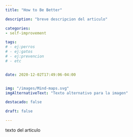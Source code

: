 ```yaml
---
title: "How to Be Better"

description: "breve descripcion del articulo"

categories:
- self-improvement

tags:
# - ej:perros
# - ej:gatos
# - ej:prevencion
# - etc


date: 2020-12-02T17:49:06-04:00


img: "/images/Mind-maps.svg"
imgAlternativeText: "Texto alternativo para la imagen"

destacado: false

draft: false

---
```


texto del articulo